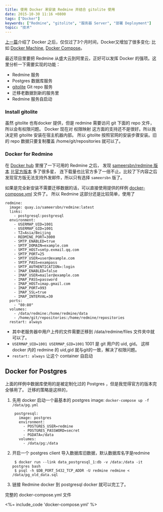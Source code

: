 ```yaml
---
title: 使用 Docker 来安装 Redmine 并结合 gitolite 使用
date: 2015-10-30 11:16 +0800
tags: ["Docker"]
keywords: ["Redmine", "gitolite", "服务器 Server", "部署 Deployment"]
topic: "技术"
---
```


[上一篇](http://wongyouth.com/blog/2015/07/02/use-docker-with-rails/)介绍了 Docker 之后，仅仅过了3个月时间，Docker又增加了很多变化:
比如 [Docker Machine](https://docs.docker.com/machine/install-machine/), [Docker Compose](https://docs.docker.com/compose/install/)。

最近项目里要把 Redmine 从盛大云到阿里云，正好可以发挥 Docker 的强项。这里分析一下需要实现的功能：

- Redmine 服务
- Postgres 数据库服务
- [gitolite](https://github.com/sitaramc/gitolite) Git repo 服务
- 迁移老数据到新的服务里
- Redmine 服务自启动

<!-- readmore -->

### Install gitolite

虽然 gitolite 也有docker 提供，但是 redmine 需要访问 git 下面的 repo 文件，所以会有权限问题。
Docker 现在对 权限映射 这方面的支持还不是很好。所以我决定把 gitolite 安装在宿主机器内部。
所以 gitolite 按照官网的安装步骤安装。旧的 repo 数据只要复制覆盖 /home/git/repositories 就可以了。

### Docker for Redmine

在 [Docker hub](https://hub.docker.com) 里搜了一下可用的 Redmine 之后，
发现 [sameersbn/redmine 版本](https://hub.docker.com/r/sameersbn/redmine/) 比[官方版本](https://hub.docker.com/_/redmine/) 多了很多星，
连下载量也比官方多了一倍不止。比较了下内容之后发现官方版无法支持外发邮件，所以只有选择 `sameersbn` 版了。

如果是完全新安装不需要迁移数据的话，可以直接使用提供的样例 [docker-compose.yml](https://raw.githubusercontent.com/sameersbn/docker-redmine/master/docker-compose.yml) 文件了。
所以 Redmine 这部分还是比较简单，使用了

```
redmine:
  image: quay.io/sameersbn/redmine:latest
  links:
    - postgresql:postgresql
  environment:
    - USERMAP_UID=1001
    - USERMAP_GID=1001
    - TZ=Asia/Beijing
    - REDMINE_PORT=3000
    - SMTP_ENABLED=true
    - SMTP_DOMAIN=example.com
    - SMTP_HOST=smtp.exmail.qq.com
    - SMTP_PORT=25
    - SMTP_USER=user@example.com
    - SMTP_PASS=exampass
    - SMTP_AUTHENTICATION=:login
    - IMAP_ENABLED=false
    - IMAP_USER=mailer@example.com
    - IMAP_PASS=password
    - IMAP_HOST=imap.gmail.com
    - IMAP_PORT=993
    - IMAP_SSL=true
    - IMAP_INTERVAL=30
  ports:
    - "80:80"
  volumes:
    - /data/redmine:/home/redmine/data
    - /home/git/repositories:/home/redmine/repositories
  restart: always
```

- 其中老服务器中用户上传的文件需要迁移到 /data/redmine/files 文件夹中就可以了。
- `USERMAP_UID=1001 USERMAP_GID=1001` 1001 是 git 用户的 uid, gid。
这样 docker 内的 redmine 的 uid,gid 就与git的一致，解决了权限问题。
- `restart: always` 让这个 container 自启动

## Docker for Postgres

上面的样例中数据库使用的是被定制化过的 Postgres ，但是我觉得官方的版本完全够用了。
迁移的策略是这样的，

1. 先用 docker 启动一个最基本的 postgres image: `docker-compose up -f /data/pg.yml`

        postgresql:
          image: postgres
          environment:
            - POSTGRES_USER=redmine
            - POSTGRES_PASSWORD=secret
            - PGDATA=/data
          volumes:
            - /data/pg:/data

2. 开启一个 postgres client 导入数据库旧数据，默认数据库名字是redmine

        $ docker run --link data_postgresql_1:db -v /data:/data -it postgres bash
        $ psql -h $DB_PORT_5432_TCP_ADDR -U redmine redmine < /data/pg_old_data.sql

3. 链接 Redmine docker 到 postgresql docker 就可以完工了。

完整的 docker-compose.yml 文件

<%= include_code 'docker-compose.yml' %>
